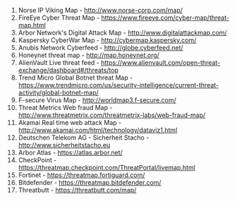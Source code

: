 1. Norse IP Viking Map - http://www.norse-corp.com/map/
2. FireEye Cyber Threat Map - https://www.fireeye.com/cyber-map/threat-map.html   
3. Arbor Network's Digital Attack Map - http://www.digitalattackmap.com/
4. Kaspersky CyberWar Map - http://cybermap.kaspersky.com/
5. Anubis Network Cyberfeed - http://globe.cyberfeed.net/
6. Honeynet threat map - http://map.honeynet.org/
7. AlienVault Live threat feed - https://www.alienvault.com/open-threat-exchange/dashboard#/threats/top
8. Trend Micro Global Botnet threat Map - https://www.trendmicro.com/us/security-intelligence/current-threat-activity/global-botnet-map/
9. F-secure Virus Map - http://worldmap3.f-secure.com/       
10. Threat Metrics Web fraud Map - http://www.threatmetrix.com/threatmetrix-labs/web-fraud-map/
11. Akamai Real time web attack Map - http://www.akamai.com/html/technology/dataviz1.html
12. Deutschen Telekom AG - Sicherheit Stacho - http://www.sicherheitstacho.eu
13. Arbor Atlas - https://atlas.arbor.net/
14. CheckPoint - https://threatmap.checkpoint.com/ThreatPortal/livemap.html
15. Fortinet - https://threatmap.fortiguard.com/
16. Bitdefender - https://threatmap.bitdefender.com/
17. Threatbutt - https://threatbutt.com/map/
